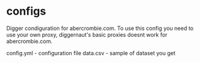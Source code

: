 # configs
Digger condiguration for abercrombie.com. To use this config you need to use your own proxy, diggernaut's basic proxies doesnt work for abercrombie.com.

config.yml - configuration file
data.csv - sample of dataset you get

